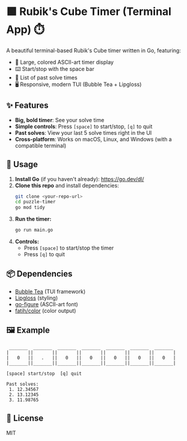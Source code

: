 # 🟩 Rubik's Cube Timer (Terminal App) ⏱️

A beautiful terminal-based Rubik's Cube timer written in Go, featuring:
- 🎨 Large, colored ASCII-art timer display
- ⌨️ Start/stop with the space bar
- 📝 List of past solve times
- 🖥️ Responsive, modern TUI (Bubble Tea + Lipgloss)

## ✨ Features
- **Big, bold timer**: See your solve time 
- **Simple controls**: Press `[space]` to start/stop, `[q]` to quit
- **Past solves**: View your last 5 solve times right in the UI
- **Cross-platform**: Works on macOS, Linux, and Windows (with a compatible terminal)

## 🚀 Usage
1. **Install Go** (if you haven't already): https://go.dev/dl/
2. **Clone this repo** and install dependencies:
   ```sh
   git clone <your-repo-url>
   cd puzzle-timer
   go mod tidy
   ```
3. **Run the timer:**
   ```sh
   go run main.go
   ```
4. **Controls:**
   - Press `[space]` to start/stop the timer
   - Press `[q]` to quit

## 📦 Dependencies
- [Bubble Tea](https://github.com/charmbracelet/bubbletea) (TUI framework)
- [Lipgloss](https://github.com/charmbracelet/lipgloss) (styling)
- [go-figure](https://github.com/common-nighthawk/go-figure) (ASCII-art font)
- [fatih/color](https://github.com/fatih/color) (color output)

## 🖼️ Example
```
 _______  _______  _______  _______  _______  _______  _______ 
|       ||       ||       ||       ||       ||       ||       |
|   0   ||   .   ||   0   ||   0   ||   0   ||   0   ||   0   |
|_______||_______||_______||_______||_______||_______||_______|

[space] start/stop  [q] quit

Past solves:
 1. 12.34567
 2. 13.12345
 3. 11.98765
```

## 📝 License
MIT
